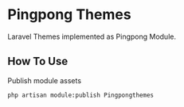 # Pingpong Themes
Laravel Themes implemented as Pingpong Module.

## How To Use
Publish module assets
```
php artisan module:publish Pingpongthemes
```
